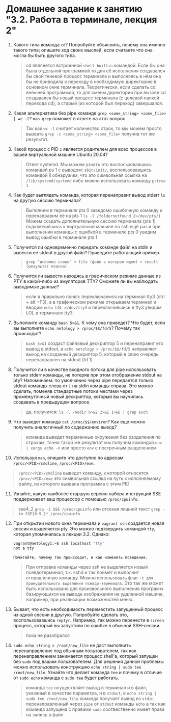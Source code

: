 # Домашнее задание к занятию "3.2. Работа в терминале, лекция 2"

1. Какого типа команда `cd`? Попробуйте объяснить, почему она именно такого типа; опишите ход своих мыслей, если считаете что она могла бы быть другого типа.
   > cd являеется встроенной `shell builtin` командой. Если бы она была отдельной программой то для её исполнения создавался бы свой теневой процесс терминала
и выполняясь в нём она бы не приводила к переходу в необходимую директорию в основном окне терминала.
Теоретически, если сделать cd внешней программой, то для смены директории при вызове cd создавался бы новый процесс терминала (с целевой папкой перехода cd),
а старый (из которой был переход) завершался.

2. Какая альтернатива без pipe команде `grep <some_string> <some_file> | wc -l`? `man grep` поможет в ответе на этот вопрос.
   > Так как `wc -l` считает количество строк, то мы можем просто вызвать `grep -c <some_string> <some_file>` получив тот же результат.

3. Какой процесс с PID `1` является родителем для всех процессов в вашей виртуальной машине Ubuntu 20.04?
   > Ответ systemd. Мы можем узнать это воспользовавшись командой ps 1 с выводом: `sbin/init/`, воспользовавшись командой ll обнаружим, что это символьная ссылка на `/lib/systemd/systemd` либо можно использовать команду `pstree 1`

4. Как будет выглядеть команда, которая перенаправит вывод stderr `ls` на другую сессию терминала?
   > Выполним в терминале pts 0 заведомо ошибочную команду и перенаправим её на pts 1 `ls -l /foldernotfound 2>/dev/pts/1`
     Можем создать дополнительную сессию терминала (pts 1) подключившись к виртуальной машине по ssh ещё раз и при выполнении команды с ошибкой в терминале pts 0 увидим вывод ошибки в терминале pts 1

5. Получится ли одновременно передать команде файл на stdin и вывести ее stdout в другой файл? Приведите работающий пример.
   > `grep "искомое слово" < file (файл в котором ищем) > result (результат поиска)`

6. Получится ли вывести находясь в графическом режиме данные из PTY в какой-либо из эмуляторов TTY? Сможете ли вы наблюдать выводимые данные?
   > если я правильно понял: переключаемся на терминал tty3 (ctrl + alt +F3), а в графическом режиме открываем терминал и вводим `echo LOL >/dev/tty3` и переключившись в tty3 увидим LOL в терминале tty3

7. Выполните команду `bash 5>&1`. К чему она приведет? Что будет, если вы выполните `echo netology > /proc/$$/fd/5`? Почему так происходит?
   > `bash 5>&1` создаст файловый дескриптор 5 и перенаправит его вывод в stdout, а `echo netology > /proc/$$/fd/5` направляет выход на созданный дескриптор 5, который в свою очередь перенаправлен на stdout (fd 1) 

8. Получится ли в качестве входного потока для pipe использовать только stderr команды, не потеряв при этом отображение stdout на pty? Напоминаем: по умолчанию через pipe передается только stdout команды слева от `|` на stdin команды справа.
Это можно сделать, поменяв стандартные потоки местами через промежуточный новый дескриптор, который вы научились создавать в предыдущем вопросе.
   > да, получится: `ls -l /nodir 6>&2 2>&1 1>&6 | grep such`

9. Что выведет команда `cat /proc/$$/environ`? Как еще можно получить аналогичный по содержанию вывод?
   > команда выведет переменные окружения без разделения по строкам, точно такой же результат мы получим командой `env | xargs echo -n` или просто `env` с построчным разделением

10. Используя `man`, опишите что доступно по адресам `/proc/<PID>/cmdline`, `/proc/<PID>/exe`.
   > `/proc/<PID>/cmdline` выведет команду, к которой относится
   > `/proc/<PID>/exe` это символьная ссылка на путь к исполняемому файлу, из которого вызвана программа с этим PID

11. Узнайте, какую наиболее старшую версию набора инструкций SSE поддерживает ваш процессор с помощью `/proc/cpuinfo`.
   > sse4_2 `grep -i SSE /proc/cpuinfo` или отсекая лишний текст `grep -io SSE[0-9_]* /proc/cpuinfo`

12. При открытии нового окна терминала и `vagrant ssh` создается новая сессия и выделяется pty. Это можно подтвердить командой `tty`, которая упоминалась в лекции 3.2. Однако:

     ```bash
	vagrant@netology1:~$ ssh localhost 'tty'
	not a tty
     ```
      `Почитайте, почему так происходит, и как изменить поведение.`

    > При отправке команды через ssh не выделяется новый псевдотерминал, т.к. sshd и так поймёт и выполнит отправленную команду.
    > Можно использовать флаг `-t для принудительного выделения псевдо-терминала`. Это так же может быть использовано для произвольного выполнения программ базирующихся на выводе изображения на удаленной машине, например, при реализации возможностей меню.

	
13. Бывает, что есть необходимость переместить запущенный процесс из одной сессии в другую. Попробуйте сделать это, воспользовавшись `reptyr`. Например, так можно перенести в `screen` процесс, который вы запустили по ошибке в обычной SSH-сессии.
    > пока не разобрался

14. `sudo echo string > /root/new_file` не даст выполнить перенаправление под обычным пользователем, так как перенаправлением занимается процесс shell'а, который запущен без `sudo` под вашим пользователем. Для решения данной проблемы можно использовать конструкцию `echo string | sudo tee /root/new_file`. Узнайте что делает команда `tee` и почему в отличие от `sudo echo` команда с `sudo tee` будет работать.
    > команда `tee` осуществляет вывод в терминал и в файл, указаный в качестве параметра, и в `stdout`, 
в `echo string | sudo tee /root/new_file` команда получает вывод из `stdin`, перенаправленный через `pipe` от `stdout` команды `echo`
а так как команда запущена с правами `sudo` соотвественно имеет права на запись в файл

 
